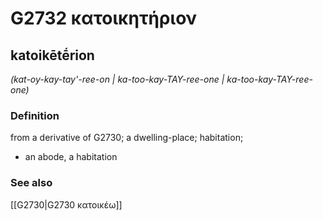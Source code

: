 # G2732 κατοικητήριον

## katoikētḗrion

_(kat-oy-kay-tay'-ree-on | ka-too-kay-TAY-ree-one | ka-too-kay-TAY-ree-one)_

### Definition

from a derivative of G2730; a dwelling-place; habitation; 

- an abode, a habitation

### See also

[[G2730|G2730 κατοικέω]]
